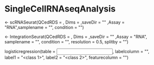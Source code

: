 # SingleCellRNAseqAnalysis
<OutputName> <- scRNASeurat(QCedRDS = <ObjectName>, Dims = <Dims> ,saveDir = "<OutputDir>" ,Assay = "RNA",samplename = "<SampleName>", condition = "<Condition>")


<OutputName> <- IntegrationSeurat(QCedRDS = <ObjectName>, Dims = <Dims> ,saveDir = "<OutputDir>" ,Assay = "RNA", samplename = "<SampleName>", condition = "<Condition>", resolution = 0.5, splitby = "<column to split by>")

logisticregression(table = <input table>, labelcolumn = "<label column>", label1 = "<class 1>", label2 = "<class 2>", featurecolumn = "<Gene to identify as marker>")
